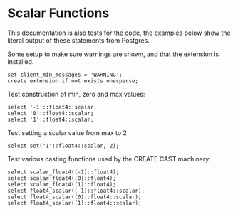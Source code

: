# Scalar Functions

This documentation is also tests for the code, the examples below
show the literal output of these statements from Postgres.

Some setup to make sure warnings are shown, and that the extension
is installed.
```
set client_min_messages = 'WARNING';
create extension if not exists onesparse;

```
Test construction of min, zero and max values:
```
select '-1'::float4::scalar;
select '0'::float4::scalar;
select '1'::float4::scalar;

```
Test setting a scalar value from max to 2
```
select set('1'::float4::scalar, 2);

```
Test various casting functions used by the CREATE CAST machinery:
```
select scalar_float4((-1)::float4);
select scalar_float4((0)::float4);
select scalar_float4((1)::float4);
select float4_scalar((-1)::float4::scalar);
select float4_scalar((0)::float4::scalar);
select float4_scalar((1)::float4::scalar);
```
